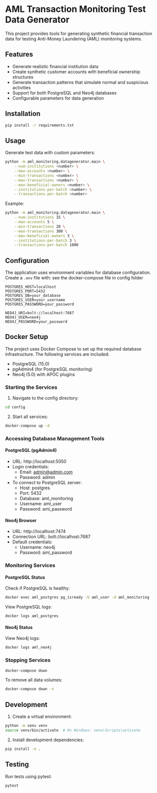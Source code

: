 # AML Transaction Monitoring Test Data Generator

This project provides tools for generating synthetic financial transaction data for testing Anti-Money Laundering (AML) monitoring systems.

## Features

- Generate realistic financial institution data
- Create synthetic customer accounts with beneficial ownership structures
- Generate transaction patterns that simulate normal and suspicious activities
- Support for both PostgreSQL and Neo4j databases
- Configurable parameters for data generation

## Installation

```bash
pip install -r requirements.txt
```

## Usage

Generate test data with custom parameters:

```bash
python -m aml_monitoring.datagenerator.main \
    --num-institutions <number> \
    --max-accounts <number> \
    --min-transactions <number> \
    --max-transactions <number> \
    --max-beneficial-owners <number> \
    --institutions-per-batch <number> \
    --transactions-per-batch <number>
```

Example:
```bash
python -m aml_monitoring.datagenerator.main \
    --num-institutions 15 \
    --max-accounts 5 \
    --min-transactions 20 \
    --max-transactions 300 \
    --max-beneficial-owners 3 \
    --institutions-per-batch 3 \
    --transactions-per-batch 1000
```

## Configuration

The application uses environment variables for database configuration. Create a `.env` file with:
see the docker-compose file in config folder

```env
POSTGRES_HOST=localhost
POSTGRES_PORT=5432
POSTGRES_DB=your_database
POSTGRES_USER=your_username
POSTGRES_PASSWORD=your_password

NEO4J_URI=bolt://localhost:7687
NEO4J_USER=neo4j
NEO4J_PASSWORD=your_password
```

## Docker Setup

The project uses Docker Compose to set up the required database infrastructure. The following services are included:
- PostgreSQL (15.0)
- pgAdmin4 (for PostgreSQL monitoring)
- Neo4j (5.0) with APOC plugins

### Starting the Services

1. Navigate to the config directory:
```bash
cd config
```

2. Start all services:
```bash
docker-compose up -d
```

### Accessing Database Management Tools

#### PostgreSQL (pgAdmin4)
- URL: http://localhost:5050
- Login credentials:
  - Email: admin@admin.com
  - Password: admin
- To connect to PostgreSQL server:
  - Host: postgres
  - Port: 5432
  - Database: aml_monitoring
  - Username: aml_user
  - Password: aml_password

#### Neo4j Browser
- URL: http://localhost:7474
- Connection URL: bolt://localhost:7687
- Default credentials:
  - Username: neo4j
  - Password: aml_password

### Monitoring Services

#### PostgreSQL Status
Check if PostgreSQL is healthy:
```bash
docker exec aml_postgres pg_isready -U aml_user -d aml_monitoring
```

View PostgreSQL logs:
```bash
docker logs aml_postgres
```

#### Neo4j Status
View Neo4j logs:
```bash
docker logs aml_neo4j
```

### Stopping Services
```bash
docker-compose down
```

To remove all data volumes:
```bash
docker-compose down -v
```

## Development

1. Create a virtual environment:
```bash
python -m venv venv
source venv/bin/activate  # On Windows: venv\Scripts\activate
```

2. Install development dependencies:
```bash
pip install -e .
```

## Testing

Run tests using pytest:
```bash
pytest
